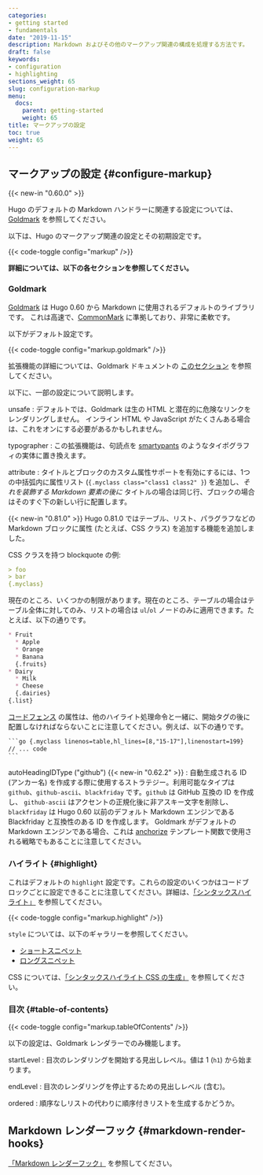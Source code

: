 ```yaml
---
categories:
- getting started
- fundamentals
date: "2019-11-15"
description: Markdown およびその他のマークアップ関連の構成を処理する方法です。
draft: false
keywords:
- configuration
- highlighting
sections_weight: 65
slug: configuration-markup
menu:
  docs:
    parent: getting-started
    weight: 65
title: マークアップの設定
toc: true
weight: 65
---
```


## マークアップの設定 {#configure-markup}

{{< new-in "0.60.0" >}}

Hugo のデフォルトの Markdown ハンドラーに関連する設定については、[Goldmark](#goldmark) を参照してください。

以下は、Hugo のマークアップ関連の設定とその初期設定です。

{{< code-toggle config="markup" />}}

**詳細については、以下の各セクションを参照してください。**

### Goldmark

[Goldmark](https://github.com/yuin/goldmark/) は Hugo 0.60 から Markdown に使用されるデフォルトのライブラリです。 これは高速で、[CommonMark](https://spec.commonmark.org/0.29/) に準拠しており、非常に柔軟です。

以下がデフォルト設定です。

{{< code-toggle config="markup.goldmark" />}}

拡張機能の詳細については、Goldmark ドキュメントの [このセクション](https://github.com/yuin/goldmark/#built-in-extensions) を参照してください。

以下に、一部の設定について説明します。

unsafe
: デフォルトでは、Goldmark は生の HTML と潜在的に危険なリンクをレンダリングしません。 インライン HTML や JavaScript がたくさんある場合は、これをオンにする必要があるかもしれません。

typographer
: この拡張機能は、句読点を [smartypants](https://daringfireball.net/projects/smartypants/) のようなタイポグラフィの実体に置き換えます。

attribute
: タイトルとブロックのカスタム属性サポートを有効にするには、1つの中括弧内に属性リスト (`{.myclass class="class1 class2" }`) を追加し、_それを装飾する Markdown 要素の後に_ タイトルの場合は同じ行、ブロックの場合はそのすぐ下の新しい行に配置します。

{{< new-in "0.81.0" >}} Hugo 0.81.0 ではテーブル、リスト、パラグラフなどの Markdown ブロックに属性 (たとえば、CSS クラス) を追加する機能を追加しました。

CSS クラスを持つ blockquote の例:

```md
> foo
> bar
{.myclass}
```

現在のところ、いくつかの制限があります。現在のところ、テーブルの場合はテーブル全体に対してのみ、リストの場合は `ul`/`ol` ノードのみに適用できます。たとえば、以下の通りです。

```md
* Fruit
  * Apple
  * Orange
  * Banana
  {.fruits}
* Dairy
  * Milk
  * Cheese
  {.dairies}
{.list}
```

[コードフェンス](/content-management/syntax-highlighting/#highlighting-in-code-fences) の属性は、他のハイライト処理命令と一緒に、開始タグの後に配置しなければならないことに注意してください。例えば、以下の通りです。

````txt
```go {.myclass linenos=table,hl_lines=[8,"15-17"],linenostart=199}
// ... code
```
````

autoHeadingIDType ("github") {{< new-in "0.62.2" >}}
: 自動生成される ID (アンカー名) を作成する際に使用するストラテジー。利用可能なタイプは `github`、`github-ascii`、`blackfriday` です。`github` は GitHub 互換の ID を作成し、 `github-ascii` はアクセントの正規化後に非アスキー文字を削除し、`blackfriday` は Hugo 0.60 以前のデフォルト Markdown エンジンである Blackfriday と互換性のある ID を作成します。 Goldmark がデフォルトの Markdown エンジンである場合、これは [anchorize](/functions/anchorize/) テンプレート関数で使用される戦略でもあることに注意してください。

### ハイライト {#highlight}

これはデフォルトの `highlight` 設定です。これらの設定のいくつかはコードブロックごとに設定できることに注意してください。詳細は、[「シンタックスハイライト」](/content-management/syntax-highlighting/) を参照してください。

{{< code-toggle config="markup.highlight" />}}

`style` については、以下のギャラリーを参照してください。

* [ショートスニペット](https://xyproto.github.io/splash/docs/all.html)
* [ロングスニペット](https://xyproto.github.io/splash/docs/longer/all.html)

CSS については、[「シンタックスハイライト CSS の生成」](/content-management/syntax-highlighting/#generate-syntax-highlighter-css) を参照してください。

### 目次 {#table-of-contents}

{{< code-toggle config="markup.tableOfContents" />}}

以下の設定は、Goldmark レンダラーでのみ機能します。

startLevel
: 目次のレンダリングを開始する見出しレベル。値は 1 (`h1`) から始まります。

endLevel
: 目次のレンダリングを停止するための見出しレベル (含む)。

ordered
: 順序なしリストの代わりに順序付きリストを生成するかどうか。

## Markdown レンダーフック {#markdown-render-hooks}

[「Markdown レンダーフック」](/templates/render-hooks/) を参照してください。
